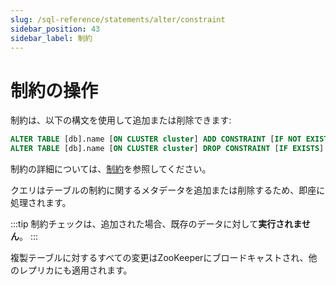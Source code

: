 ```yaml
---
slug: /sql-reference/statements/alter/constraint
sidebar_position: 43
sidebar_label: 制約
---
```



# 制約の操作

制約は、以下の構文を使用して追加または削除できます:

``` sql
ALTER TABLE [db].name [ON CLUSTER cluster] ADD CONSTRAINT [IF NOT EXISTS] constraint_name CHECK expression;
ALTER TABLE [db].name [ON CLUSTER cluster] DROP CONSTRAINT [IF EXISTS] constraint_name;
```

制約の詳細については、[制約](../../../sql-reference/statements/create/table.md#constraints)を参照してください。

クエリはテーブルの制約に関するメタデータを追加または削除するため、即座に処理されます。

:::tip
制約チェックは、追加された場合、既存のデータに対して**実行されません**。
:::

複製テーブルに対するすべての変更はZooKeeperにブロードキャストされ、他のレプリカにも適用されます。
